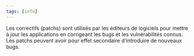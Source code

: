 ```yaml
---
tags: [info]
---
```


Les correctifs (patchs) sont utilisés par les éditeurs de logiciels pour mettre à jour les applications en corrigeant les bugs et les vulnérabilités connus.
Les patchs peuvent avoir pour effet secondaire d'introduire de nouveaux bugs.